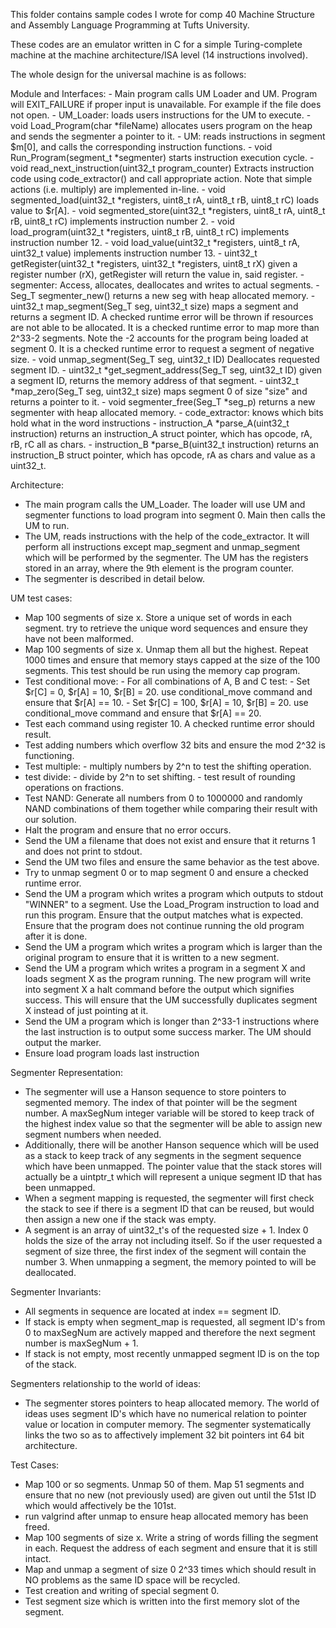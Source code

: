 This folder contains sample codes I wrote for comp 40 Machine Structure and Assembly Language Programming at Tufts University.

These codes are an emulator written in C for a simple Turing-complete machine at the machine architecture/ISA level (14 instructions involved).

The whole design for the universal machine is as follows:

Module and Interfaces:
        - Main program calls UM Loader and UM. Program will EXIT_FAILURE if
            proper input is unavailable. For example if the file does not open.
        - UM_Loader: loads users instructions for the UM to execute.
                - void Load_Program(char *fileName) allocates users program on
                    the heap and sends the segmenter a pointer to it.
        - UM: reads instructions in segment $m[0], and calls the corresponding
            instruction functions.
                - void Run_Program(segment_t *segmenter) starts instruction
                    execution cycle.
                - void read_next_instruction(uint32_t program_counter) Extracts
                    instruction code using code_extractor() and call appropriate
                    action. Note that simple actions (i.e. multiply) are
                    implemented in-line.
                - void segmented_load(uint32_t *registers, uint8_t rA,
                    uint8_t rB, uint8_t rC) loads value to $r[A].
                - void segmented_store(uint32_t *registers, uint8_t rA,
                    uint8_t rB, uint8_t rC) implements instruction number 2.
                - void load_program(uint32_t *registers, uint8_t rB, uint8_t rC)
                    implements instruction number 12.
                - void load_value(uint32_t *registers, uint8_t rA,
                    uint32_t value) implements instruction number 13.
                - uint32_t getRegister(uint32_t *registers, uint32_t *registers,
                    uint8_t rX) given a register number (rX), getRegister will
                    return the value in, said register.
        - segmenter: Access, allocates, deallocates and writes to actual
            segments.
                - Seg_T segmenter_new() returns a new seg with heap
                    allocated memory.
                - uint32_t map_segment(Seg_T seg, uint32_t size) maps
                    a segment and returns a segment ID. A checked runtime error
                    will be thrown if resources are not able to be allocated.
                    It is a checked runtime error to map more than 2^33-2
                    segments. Note the -2 accounts for the program being loaded
                    at segment 0. It is a checked runtime error to request a
                    segment of negative size.
                - void unmap_segment(Seg_T seg, uint32_t ID)
                    Deallocates requested segment ID.
                - uint32_t *get_segment_address(Seg_T seg,
                    uint32_t ID) given a segment ID, returns the memory address
                    of that segment.
                - uint32_t *map_zero(Seg_T seg, uint32_t size) maps
                    segment 0 of size "size" and returns a pointer to it.
                - void segmenter_free(Seg_T *seg_p) returns a new
                    segmenter with heap allocated memory.
        - code_extractor: knows which bits hold what in the word instructions
                - instruction_A *parse_A(uint32_t instruction) returns an
                    instruction_A struct pointer, which has opcode, rA, rB, rC
                    all as chars.
                - instruction_B *parse_B(uint32_t instruction) returns an
                    instruction_B struct pointer, which has opcode, rA as chars
                    and value as a uint32_t.

Architecture:
- The main program calls the UM_Loader. The loader will use UM and segmenter
    functions to load program into segment 0. Main then calls the UM to run.
- The UM, reads instructions with the help of the code_extractor. It will
        perform all instructions except map_segment and unmap_segment which will
        be performed by the segmenter. The UM has the registers stored in an
        array, where the 9th element is the program counter.
- The segmenter is described in detail below.

UM test cases:
- Map 100 segments of size x. Store a unique set of words in each segment. try
    to retrieve the unique word sequences and ensure they have not been
    malformed.
- Map 100 segments of size x. Unmap them all but the highest. Repeat 1000 times
    and ensure that memory stays capped at the size of the 100 segments. This
    test should be run using the memory cap program.
- Test conditional move:
        - For all combinations of A, B and C test:
                - Set $r[C] = 0, $r[A] = 10, $r[B] = 20. use
                    conditional_move command and ensure that $r[A] == 10.
                - Set $r[C] = 100, $r[A] = 10, $r[B] = 20. use
                    conditional_move command and ensure that $r[A] == 20.
- Test each command using register 10. A checked runtime error should result.
- Test adding numbers which overflow 32 bits and ensure the mod 2^32 is
    functioning.
- Test multiple:
        - multiply numbers by 2^n to test the shifting operation.
- test divide:
        - divide by 2^n to set shifting.
        - test result of rounding operations on fractions.
- Test NAND: Generate all numbers from 0 to 1000000 and randomly NAND
    combinations of them together while comparing their result with our
    solution.
- Halt the program and ensure that no error occurs.
- Send the UM a filename that does not exist and ensure that it returns 1 and
    does not print to stdout.
- Send the UM two files and ensure the same behavior as the test above.
- Try to unmap segment 0 or to map segment 0 and ensure a checked runtime error.
- Send the UM a program which writes a program which outputs to stdout "WINNER"
    to a segment. Use the Load_Program instruction to load and run this program.
    Ensure that the output matches what is expected. Ensure that the program
    does not continue running the old program after it is done.
- Send the UM a program which writes a program which is larger than the original
    program to ensure that it is written to a new segment.
- Send the UM a program which writes a program in a segment X and loads segment
    X as the program running. The new program will write into segment X a halt
    command before the output which signifies success. This will ensure that
    the UM successfully duplicates segment X instead of just pointing at it.
- Send the UM a program which is longer than 2^33-1 instructions where the last
    instruction is to output some success marker. The UM should output the
    marker.
- Ensure load program loads last instruction

Segmenter Representation:
- The segmenter will use a Hanson sequence to store pointers to segmented
    memory. The index of that pointer will be the segment number. A maxSegNum
    integer variable will be stored to keep track of the highest index value so
    that the segmenter will be able to assign new segment numbers when needed.
- Additionally, there will be another Hanson sequence which will be used as a
    stack to keep track of any segments in the segment sequence which have been
    unmapped. The pointer value that the stack stores will actually be a
    uintptr_t which will represent a unique segment ID that has been unmapped.
- When a segment mapping is requested, the segmenter will first check the stack
    to see if there is a segment ID that can be reused, but would then assign a
    new one if the stack was empty.
- A segment is an array of uint32_t's of the requested size + 1. Index 0 holds
    the size of the array not including itself. So if the user requested a
    segment of size three, the first index of the segment will contain the
    number 3. When unmapping a segment, the memory pointed to will be
    deallocated.

Segmenter Invariants:
- All segments in sequence are located at index == segment ID.
- If stack is empty when segment_map is requested, all segment ID's from
    0 to maxSegNum are actively mapped and therefore the next segment number is
    maxSegNum + 1.
- If stack is not empty, most recently unmapped segment ID is on the top of the
    stack.

Segmenters relationship to the world of ideas:
- The segmenter stores pointers to heap allocated memory. The world of ideas
        uses segment ID's which have no numerical relation to pointer value or
        location in computer memory. The segmenter systematically links the two
        so as to affectively implement 32 bit pointers int 64 bit architecture.

Test Cases:
- Map 100 or so segments. Unmap 50 of them. Map 51 segments and ensure that no
    new (not previously used) are given out until the 51st ID which would
    affectively be the 101st.
- run valgrind after unmap to ensure heap allocated memory has been freed.
- Map 100 segments of size x. Write a string of words filling the segment in
    each. Request the address of each segment and ensure that it is still
    intact.
- Map and unmap a segment of size 0 2^33 times which should result in NO
    problems as the same ID space will be recycled.
- Test creation and writing of special segment 0.
- Test segment size which is written into the first memory slot of the segment.
